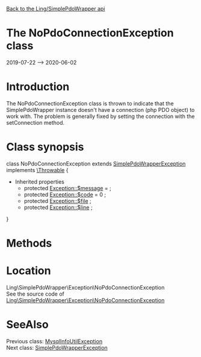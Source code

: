 [Back to the Ling/SimplePdoWrapper api](https://github.com/lingtalfi/SimplePdoWrapper/blob/master/doc/api/Ling/SimplePdoWrapper.md)



The NoPdoConnectionException class
================
2019-07-22 --> 2020-06-02






Introduction
============

The NoPdoConnectionException class is thrown to indicate that the SimplePdoWrapper instance doesn't have
a connection (php PDO object) to work with.
The problem is generally fixed by setting the connection with the setConnection method.



Class synopsis
==============


class <span class="pl-k">NoPdoConnectionException</span> extends [SimplePdoWrapperException](https://github.com/lingtalfi/SimplePdoWrapper/blob/master/doc/api/Ling/SimplePdoWrapper/Exception/SimplePdoWrapperException.md) implements [\Throwable](http://php.net/manual/en/class.throwable.php) {

- Inherited properties
    - protected  [Exception::$message](#property-message) =  ;
    - protected  [Exception::$code](#property-code) = 0 ;
    - protected  [Exception::$file](#property-file) ;
    - protected  [Exception::$line](#property-line) ;

}






Methods
==============






Location
=============
Ling\SimplePdoWrapper\Exception\NoPdoConnectionException<br>
See the source code of [Ling\SimplePdoWrapper\Exception\NoPdoConnectionException](https://github.com/lingtalfi/SimplePdoWrapper/blob/master/Exception/NoPdoConnectionException.php)



SeeAlso
==============
Previous class: [MysqlInfoUtilException](https://github.com/lingtalfi/SimplePdoWrapper/blob/master/doc/api/Ling/SimplePdoWrapper/Exception/MysqlInfoUtilException.md)<br>Next class: [SimplePdoWrapperException](https://github.com/lingtalfi/SimplePdoWrapper/blob/master/doc/api/Ling/SimplePdoWrapper/Exception/SimplePdoWrapperException.md)<br>
